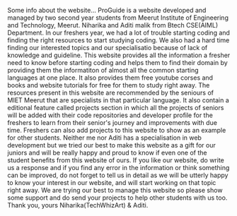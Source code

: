 Some info about the website...
ProGuide is a website developed and managed by two second year students from Meerut Institute of Engineering and Technology, Meerut. Niharika and Aditi malik from Btech CSE(AIML) Department. 
In our freshers year, we had a lot of trouble starting coding and finding the right resources to start studying coding. We also had a hard time finding our interested topics and our specialisatio because of lack of knowledge and guideline. 
This website provides all the information a fresher need to know before starting coding and helps them to find their domain by providing them the informatiton of almost all the common starting languages at one place. It also provides them free youtube corses and books and website tutorials for free for them to study right away. The resources present in this website are recommended by the seniours of MIET Meerut that are specialists in that particular language. 
It also contain a editional feature called projects section in which all the projects of seniors will be added with their code repositories and developer profile for the freshers to learn from their senior's journey and improvements with due time.
Freshers can also add projects to this website to show as an example for other students.
Neither me nor Aditi has a specialisation in web development but we tried our best to make this website as a gift for our juniors and will be really happy and proud to know if even one of the student benefits from this website of ours. 
If you like our website, do write us a response and if you find any error in the information or think something can be improved, do not forget to tell us in detail as we will be utterly happy to know your interest in our website, and will start working on that topic right away.
We are trying our best to manage this website so please show some support and do send your projects to help other students with us too.
Thank you, yours Niharika(TechWhizArt) & Aditi.






